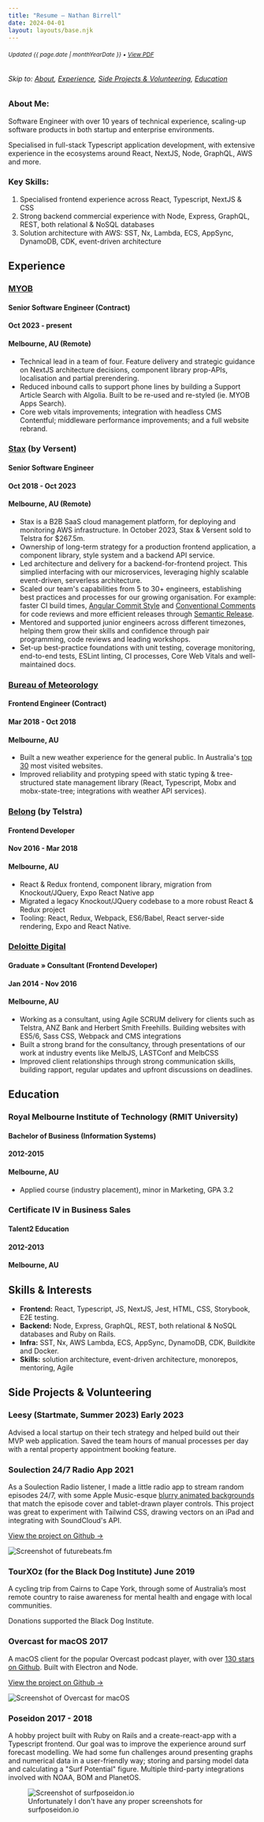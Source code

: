 ```yaml
---
title: "Resume — Nathan Birrell"
date: 2024-04-01
layout: layouts/base.njk
---
```


<!-- ***************************************************************** -->
<!-- NOTE: when updating this file, remember to run pnpm run generate-resume-pdf to update the PDF version -->
<!-- ***************************************************************** -->

<!-- <small>❌ **Not seeking work**</small> -->

<h6 class="noprint"><small class="resume-updated">Updated <time datetime="{{ page.date | htmlDateString }}">{{ page.date | monthYearDate }}</time> • <a href="https://raw.githubusercontent.com/nathanbirrell/natee.biz/master/assets/resume.pdf">View PDF</a></small></h6>

<h6 class="noprint">Skip to: <a href="#">About</a>, <a href="#experience">Experience</a>, <a href="#education">Side Projects &amp; Volunteering</a>, <a href="#education">Education</a></h6>

<div class="profile noprint">
<div>
  <h3 class="tx-overline">
  About Me:
  </h3>

  <p>
  Software Engineer with over 10 years of technical experience, scaling-up software products in both startup and enterprise environments.
  </p>

  <p>
  Specialised in full-stack Typescript application development, with extensive experience in the ecosystems around React, NextJS, Node, GraphQL, AWS and more.
  </p>
</div>
<div>
  <h3 class="tx-overline">
  Key Skills:
  </h3>

  <ol>
  <li>Specialised frontend experience across React, Typescript, NextJS & CSS</li>
  <li>Strong backend commercial experience with Node, Express, GraphQL, REST, both relational & NoSQL databases</li>
  <li>Solution architecture with AWS: SST, Nx, Lambda, ECS, AppSync, DynamoDB, CDK, event-driven architecture</li>
  </ol>
</div>
</div>

## Experience

<div class="experience__header">
  <span class="experience__header-left">
  <h3 class="experience__header-company"><a href="https://www.myob.com">MYOB</a></h4>
  <h4 class="experience__header-role">Senior Software Engineer (Contract)</h3>
  </span>
  <span class="experience__header-right">
    <h4 class="experience__header-time tx-overline">Oct 2023 - present</h4>
    <h4>Melbourne, AU (Remote)</h4>
  </span>
</div>

<!-- [MYOB](https://www.myob.com) is an accounting SaaS business. -->

- Technical lead in a team of four. Feature delivery and strategic guidance on NextJS architecture decisions, component library prop-APIs, localisation and partial prerendering.
- Reduced inbound calls to support phone lines by building a Support Article Search with Algolia. Built to be re-used and re-styled (ie. MYOB Apps Search).
- Core web vitals improvements; integration with headless CMS Contentful; middleware performance improvements; and a full website rebrand.

<div class="experience__header">
  <span class="experience__header-left">
  <h3 class="experience__header-company"><a href="https://stax.io/">Stax</a> (by Versent)</h3>
  <h4 class="experience__header-role">Senior Software Engineer</h4>
  </span>
  <span class="experience__header-right">
    <h4 class="experience__header-time tx-overline">Oct 2018 - Oct 2023</h4>
    <h4>Melbourne, AU (Remote)</h4>
  </span>
</div>

- Stax is a B2B SaaS cloud management platform, for deploying and monitoring AWS infrastructure. In October 2023, Stax & Versent sold to Telstra for $267.5m.
- Ownership of long-term strategy for a production frontend application, a component library, style system and a backend API service.
- Led architecture and delivery for a backend-for-frontend project. This simplied interfacing with our microservices, leveraging highly scalable event-driven, serverless architecture.
- Scaled our team's capabilities from 5 to 30+ engineers, establishing best practices and processes for our growing organisation. For example: faster CI build times, [Angular Commit Style](https://github.com/angular/angular/blob/main/CONTRIBUTING.md#-commit-message-format) and [Conventional Comments](https://conventionalcomments.org/) for code reviews and more efficient releases through [Semantic Release](https://github.com/semantic-release/semantic-release).
- Mentored and supported junior engineers across different timezones, helping them grow their skills and confidence through pair programming, code reviews and leading workshops.
- Set-up best-practice foundations with unit testing, coverage monitoring, end-to-end tests, ESLint linting, CI processes, Core Web Vitals and well-maintained docs.
  <!-- - Increased consistency across multiple frontend projects and across Engineering and Design teams, with a style system and component library implementation. -->
  <!-- - Tech: Typescript, React, GraphQL, Apollo, Jest, Playwright, NodeJS, AWS Lambda, AppSync, DynamoDB Serverless, SQS, SAM, CDK and more. -->

<div class="experience__header">
  <span class="experience__header-left">
  <h3 class="experience__header-company"><a href="https://bom.gov.au/">Bureau of Meteorology</a></h3>
  <h4 class="experience__header-role">Frontend Engineer (Contract)</h4>
  </span>
  <span class="experience__header-right">
    <h4 class="experience__header-time tx-overline">Mar 2018 - Oct 2018</h4>
    <h4>Melbourne, AU</h4>
  </span>
</div>

- Built a new weather experience for the general public. In Australia's [top 30](https://www.similarweb.com/top-websites/australia/) most visited websites.
- Improved reliability and protyping speed with static typing & tree-structured state management library (React, Typescript, Mobx and mobx-state-tree; integrations with weather API services).

<div class="experience__header">
  <span class="experience__header-left">
  <h3 class="experience__header-company"><a href="https://belong.com.au/">Belong</a> (by Telstra)</h3>
  <h4 class="experience__header-role">Frontend Developer</h4>
  </span>
  <span class="experience__header-right">
    <h4 class="experience__header-time tx-overline">Nov 2016 - Mar 2018</h4>
    <h4>Melbourne, AU</h4>
  </span>
</div>

<ul>
<li>React & Redux frontend, component library, migration from Knockout/JQuery, Expo React Native app</li>
<li class="noprint">Migrated a legacy Knockout/JQuery codebase to a more robust React & Redux project</li>
<li class="noprint">Tooling: React, Redux, Webpack, ES6/Babel, React server-side rendering, Expo and React Native.</li>
</ul>

<div class="experience__header">
  <span class="experience__header-left">
  <h3 class="experience__header-company"><a href="https://www.deloittedigital.com/au/en.html">Deloitte Digital</a></h3>
  <h4 class="experience__header-role">Graduate » Consultant (Frontend Developer)</h4>
  </span>
  <span class="experience__header-right">
    <h4 class="experience__header-time tx-overline">Jan 2014 - Nov 2016</h4>
    <h4>Melbourne, AU</h4>
  </span>
</div>

<ul class="noprint">
<li>Working as a consultant, using Agile SCRUM delivery for clients such as Telstra, ANZ Bank and Herbert Smith Freehills. Building websites with ES5/6, Sass CSS, Webpack and CMS integrations</li>
<li>Built a strong brand for the consultancy, through presentations of our work at industry events like MelbJS, LASTConf and MelbCSS</li>
<li>Improved client relationships through strong communication skills, building rapport, regular updates and upfront discussions on deadlines.</li>
</ul>

## Education

<div class="experience__header">
  <span class="experience__header-left">
  <h3 class="experience__header-company">Royal Melbourne Institute of Technology (RMIT University)</h3>
  <h4 class="experience__header-role">Bachelor of Business (Information Systems)</h4>
  </span>
  <span class="experience__header-right">
    <h4 class="experience__header-time tx-overline">2012-2015</h4>
    <h4>Melbourne, AU</h4>
  </span>
</div>
<ul class="noprint">
<li>Applied course (industry placement), minor in Marketing, GPA 3.2</li>
</ul>

<div class="noprint">
<div class="experience__header">
  <span class="experience__header-left">
  <h3 class="experience__header-role">Certificate IV in Business Sales</h3>
  <h4 class="experience__header-company">Talent2 Education</h4>
  </span>
  <span class="experience__header-right">
    <h4 class="experience__header-time tx-overline">2012-2013</h4>
    <h4>Melbourne, AU</h4>
  </span>
</div>
</div>

## Skills & Interests

- **Frontend:** React, Typescript, JS, NextJS, Jest, HTML, CSS, Storybook, E2E testing.
- **Backend:** Node, Express, GraphQL, REST, both relational & NoSQL databases and Ruby on Rails.
- **Infra:** SST, Nx, AWS Lambda, ECS, AppSync, DynamoDB, CDK, Buildkite and Docker.
- **Skills:** solution architecture, event-driven architecture, monorepos, mentoring, Agile

<div class="noprint">

## Side Projects &amp; Volunteering

<h3>
  <span>Leesy (Startmate, Summer 2023)</span>
  <span class="tx-overline">
    Early 2023
  </span>
</h3>

Advised a local startup on their tech strategy and helped build out their MVP web application. Saved the team hours of manual processes per day with a rental property appointment booking feature.

<h3>
<span>Soulection 24/7 Radio App</span>

<span class="tx-overline">
  2021
</span>
</h3>

As a Soulection Radio listener, I made a little radio app to stream random episodes 24/7, with some Apple Music-esque [blurry animated backgrounds](/img/projects/future-beats/future-beats-367.gif) that match the episode cover and tablet-drawn player controls. This project was great to experiment with Tailwind CSS, drawing vectors on an iPad and integrating with SoundCloud's API.

[View the project on Github →](https://github.com/nathanbirrell/future-beats)

<img class="noprint" src="/img/projects/future-beats/future-beats-419.jpg" alt="Screenshot of futurebeats.fm">

<h3>
  <span>TourXOz (for the Black Dog Institute)</span>
  <span class="tx-overline">
    June 2019
  </span>
</h3>

A cycling trip from Cairns to Cape York, through some of Australia’s most remote country to raise awareness for mental health and engage with local communities.

Donations supported the Black Dog Institute.

<h3>
  <span>Overcast for macOS</span>
  <span class="tx-overline">
    2017
  </span>
</h3>

A macOS client for the popular Overcast podcast player, with over [130 stars on Github](https://github.com/nathanbirrell/overcast-macos). Built with Electron and Node.

[View the project on Github →](https://github.com/nathanbirrell/overcast-macos)

<img class="noprint" src="/img/projects/overcast-macos/overcast-macos-screenshot.jpg" alt="Screenshot of Overcast for macOS">

<h3>
  <span>Poseidon</span>
  <span class="tx-overline">
    2017 - 2018
  </span>
</h3>

A hobby project built with Ruby on Rails and a create-react-app with a Typescript frontend. Our goal was to improve the experience around surf forecast modelling. We had some fun challenges around presenting graphs and numerical data in a user-friendly way; storing and parsing model data and calculating a "Surf Potential" figure. Multiple third-party integrations involved with NOAA, BOM and PlanetOS.

<!-- Most of our time was spent on formulating the "Surf Potential" figure which took in a range of variables from different sources to calculate a rating (out of 10) of likelihood of good surf at a given location. Each surf spot is unique in the ideal conditions, so this made for a challenging project! -->

<!-- We decided to discontinue the project after some long-standing companies in the area vastly improved their offering and felt we couldn't add enough additional value. -->

<figure class="noprint">
  <img src="/img/projects/surf-poseidon/grid-view.jpg" alt="Screenshot of surfposeidon.io">
  <figcaption>Unfortunately I don't have any proper screenshots for surfposeidon.io</figcaption>
</figure>
</div>

<!-- ## Contact

- [LinkedIn](https://www.linkedin.com/in/nathanbirrell)
- [nathanbirrell@gmail.com](mailto:nathanbirrell@gmail.com) -->
